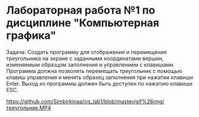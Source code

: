 # Лабораторная работа №1 по дисциплине "Компьютерная графика"
Задача: Создать программу для отображения и перемещения треугольника на экране с заданными координатами вершин, изменяемым 
образцом заполнения и управлением с клавишами. Программа должна позволять перемещать треугольник с помощью клавиш управления 
и менять образец заполнения при нажатии клавиши Enter. Выход из программы должен быть доступен по нажатию клавиши ESC.

https://github.com/Simbirkinaa/cg_lab1/blob/master/gif%26img/треугольник.MP4
